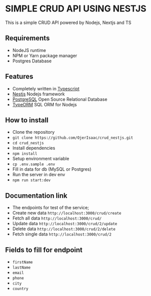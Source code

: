 # SIMPLE CRUD API USING NESTJS
This is a simple CRUD API powered by Nodejs, Nextjs and TS

## Requirements
- NodeJS runtime
- NPM or Yarn package manager
- Postgres Database

## Features
- Completely written in [Typescript](https://typescriptlang.org/)
- [Nestjs](https://github.com/nestjs/nest) Nodejs framework
- [PostgreSQL](https://www.postgresql.org/docs/) Open Source Relational Database
- [TypeORM](https://typeorm.io/) SQL ORM for Nodejs

## How to install
- Clone the repository
- `git clone https://github.com/OjerIsaac/crud_nestjs.git`
- `cd crud_nestjs`
- Install dependencies
- `npm install`
- Setup environment variable
- `cp .env.sample .env`
- Fill in data for db (MySQL or Postgres)
- Run the server in dev env
- `npm run start:dev`

## Documentation link
- The endpoints for test of the service;
- Create new data `http://localhost:3000/crud/create`
- Fetch all data `http://localhost:3000/crud/`
- Update data `http://localhost:3000/crud/2/update`
- Delete data `http://localhost:3000/crud/2/delete`
- Fetch single data `http://localhost:3000/crud/2`

## Fields to fill for endpoint
- `firstName`
- `lastName`
- `email`
- `phone`
- `city`
- `country`
